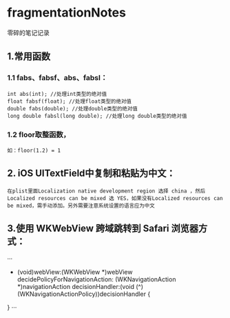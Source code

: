 # fragmentationNotes
零碎的笔记记录



## 1.常用函数
### 1.1 fabs、fabsf、abs、fabsl：
    int abs(int); //处理int类型的绝对值
    float fabsf(float); //处理float类型的绝对值
    double fabs(double); //处理double类型的绝对值
    long double fabsl(long double); //处理long double类型的绝对值
### 1.2 floor取整函数，
    如：floor(1.2) = 1
 
## 2. iOS UITextField中复制和粘贴为中文：
    在plist里面Localization native development region 选择 china ，然后Localized resources can be mixed 选 YES，如果没有Localized resources can be mixed，需手动添加。另外需要注意系统设置的语言应为中文
    
## 3.使用 WKWebView 跨域跳转到 Safari 浏览器方式：
···
- (void)webView:(WKWebView *)webView decidePolicyForNavigationAction:
(WKNavigationAction *)navigationAction decisionHandler:(void (^)(WKNavigationActionPolicy))decisionHandler {

}
···

